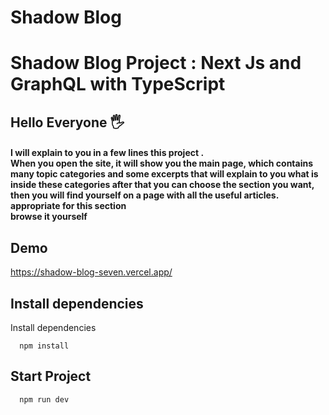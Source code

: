 # Shadow Blog

<h1> Shadow Blog Project : Next Js and GraphQL with TypeScript </h1>

## Hello Everyone 🖐

<h4>
 I will explain to you in a few lines this project . <br/>
When you open the site, it will show you the main page, which contains many topic categories and some excerpts that will explain to you what is inside these categories after that you can choose the section you want, then you will find yourself on a page with all the useful articles. appropriate for this section

   <br/>
  browse it yourself
 </h4>

## Demo
https://shadow-blog-seven.vercel.app/

## Install dependencies

Install dependencies

```
  npm install
```

## Start Project

```
  npm run dev
```
